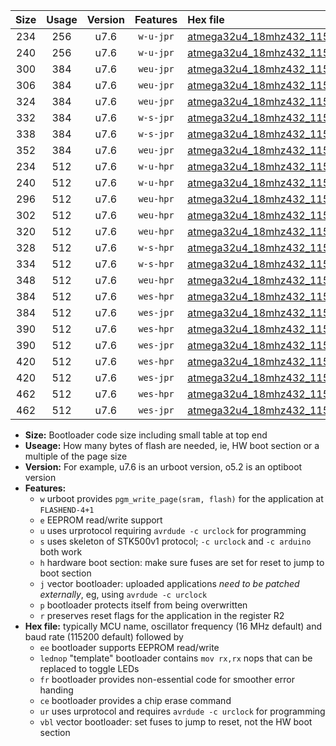 |Size|Usage|Version|Features|Hex file|
|:-:|:-:|:-:|:-:|:--|
|234|256|u7.6|`w-u-jpr`|[atmega32u4_18mhz432_115200bps_ur_vbl.hex](https://raw.githubusercontent.com/stefanrueger/urboot/main/atmega32u4_18mhz432_115200bps_ur_vbl.hex)|
|240|256|u7.6|`w-u-jpr`|[atmega32u4_18mhz432_115200bps_lednop_ur_vbl.hex](https://raw.githubusercontent.com/stefanrueger/urboot/main/atmega32u4_18mhz432_115200bps_lednop_ur_vbl.hex)|
|300|384|u7.6|`weu-jpr`|[atmega32u4_18mhz432_115200bps_ee_ur_vbl.hex](https://raw.githubusercontent.com/stefanrueger/urboot/main/atmega32u4_18mhz432_115200bps_ee_ur_vbl.hex)|
|306|384|u7.6|`weu-jpr`|[atmega32u4_18mhz432_115200bps_ee_lednop_ur_vbl.hex](https://raw.githubusercontent.com/stefanrueger/urboot/main/atmega32u4_18mhz432_115200bps_ee_lednop_ur_vbl.hex)|
|324|384|u7.6|`weu-jpr`|[atmega32u4_18mhz432_115200bps_ee_lednop_fr_ur_vbl.hex](https://raw.githubusercontent.com/stefanrueger/urboot/main/atmega32u4_18mhz432_115200bps_ee_lednop_fr_ur_vbl.hex)|
|332|384|u7.6|`w-s-jpr`|[atmega32u4_18mhz432_115200bps_vbl.hex](https://raw.githubusercontent.com/stefanrueger/urboot/main/atmega32u4_18mhz432_115200bps_vbl.hex)|
|338|384|u7.6|`w-s-jpr`|[atmega32u4_18mhz432_115200bps_lednop_vbl.hex](https://raw.githubusercontent.com/stefanrueger/urboot/main/atmega32u4_18mhz432_115200bps_lednop_vbl.hex)|
|352|384|u7.6|`weu-jpr`|[atmega32u4_18mhz432_115200bps_ee_lednop_fr_ce_ur_vbl.hex](https://raw.githubusercontent.com/stefanrueger/urboot/main/atmega32u4_18mhz432_115200bps_ee_lednop_fr_ce_ur_vbl.hex)|
|234|512|u7.6|`w-u-hpr`|[atmega32u4_18mhz432_115200bps_ur.hex](https://raw.githubusercontent.com/stefanrueger/urboot/main/atmega32u4_18mhz432_115200bps_ur.hex)|
|240|512|u7.6|`w-u-hpr`|[atmega32u4_18mhz432_115200bps_lednop_ur.hex](https://raw.githubusercontent.com/stefanrueger/urboot/main/atmega32u4_18mhz432_115200bps_lednop_ur.hex)|
|296|512|u7.6|`weu-hpr`|[atmega32u4_18mhz432_115200bps_ee_ur.hex](https://raw.githubusercontent.com/stefanrueger/urboot/main/atmega32u4_18mhz432_115200bps_ee_ur.hex)|
|302|512|u7.6|`weu-hpr`|[atmega32u4_18mhz432_115200bps_ee_lednop_ur.hex](https://raw.githubusercontent.com/stefanrueger/urboot/main/atmega32u4_18mhz432_115200bps_ee_lednop_ur.hex)|
|320|512|u7.6|`weu-hpr`|[atmega32u4_18mhz432_115200bps_ee_lednop_fr_ur.hex](https://raw.githubusercontent.com/stefanrueger/urboot/main/atmega32u4_18mhz432_115200bps_ee_lednop_fr_ur.hex)|
|328|512|u7.6|`w-s-hpr`|[atmega32u4_18mhz432_115200bps.hex](https://raw.githubusercontent.com/stefanrueger/urboot/main/atmega32u4_18mhz432_115200bps.hex)|
|334|512|u7.6|`w-s-hpr`|[atmega32u4_18mhz432_115200bps_lednop.hex](https://raw.githubusercontent.com/stefanrueger/urboot/main/atmega32u4_18mhz432_115200bps_lednop.hex)|
|348|512|u7.6|`weu-hpr`|[atmega32u4_18mhz432_115200bps_ee_lednop_fr_ce_ur.hex](https://raw.githubusercontent.com/stefanrueger/urboot/main/atmega32u4_18mhz432_115200bps_ee_lednop_fr_ce_ur.hex)|
|384|512|u7.6|`wes-hpr`|[atmega32u4_18mhz432_115200bps_ee.hex](https://raw.githubusercontent.com/stefanrueger/urboot/main/atmega32u4_18mhz432_115200bps_ee.hex)|
|384|512|u7.6|`wes-jpr`|[atmega32u4_18mhz432_115200bps_ee_vbl.hex](https://raw.githubusercontent.com/stefanrueger/urboot/main/atmega32u4_18mhz432_115200bps_ee_vbl.hex)|
|390|512|u7.6|`wes-hpr`|[atmega32u4_18mhz432_115200bps_ee_lednop.hex](https://raw.githubusercontent.com/stefanrueger/urboot/main/atmega32u4_18mhz432_115200bps_ee_lednop.hex)|
|390|512|u7.6|`wes-jpr`|[atmega32u4_18mhz432_115200bps_ee_lednop_vbl.hex](https://raw.githubusercontent.com/stefanrueger/urboot/main/atmega32u4_18mhz432_115200bps_ee_lednop_vbl.hex)|
|420|512|u7.6|`wes-hpr`|[atmega32u4_18mhz432_115200bps_ee_lednop_fr.hex](https://raw.githubusercontent.com/stefanrueger/urboot/main/atmega32u4_18mhz432_115200bps_ee_lednop_fr.hex)|
|420|512|u7.6|`wes-jpr`|[atmega32u4_18mhz432_115200bps_ee_lednop_fr_vbl.hex](https://raw.githubusercontent.com/stefanrueger/urboot/main/atmega32u4_18mhz432_115200bps_ee_lednop_fr_vbl.hex)|
|462|512|u7.6|`wes-hpr`|[atmega32u4_18mhz432_115200bps_ee_lednop_fr_ce.hex](https://raw.githubusercontent.com/stefanrueger/urboot/main/atmega32u4_18mhz432_115200bps_ee_lednop_fr_ce.hex)|
|462|512|u7.6|`wes-jpr`|[atmega32u4_18mhz432_115200bps_ee_lednop_fr_ce_vbl.hex](https://raw.githubusercontent.com/stefanrueger/urboot/main/atmega32u4_18mhz432_115200bps_ee_lednop_fr_ce_vbl.hex)|

- **Size:** Bootloader code size including small table at top end
- **Useage:** How many bytes of flash are needed, ie, HW boot section or a multiple of the page size
- **Version:** For example, u7.6 is an urboot version, o5.2 is an optiboot version
- **Features:**
  + `w` urboot provides `pgm_write_page(sram, flash)` for the application at `FLASHEND-4+1`
  + `e` EEPROM read/write support
  + `u` uses urprotocol requiring `avrdude -c urclock` for programming
  + `s` uses skeleton of STK500v1 protocol; `-c urclock` and `-c arduino` both work
  + `h` hardware boot section: make sure fuses are set for reset to jump to boot section
  + `j` vector bootloader: uploaded applications *need to be patched externally*, eg, using `avrdude -c urclock`
  + `p` bootloader protects itself from being overwritten
  + `r` preserves reset flags for the application in the register R2
- **Hex file:** typically MCU name, oscillator frequency (16 MHz default) and baud rate (115200 default) followed by
  + `ee` bootloader supports EEPROM read/write
  + `lednop` "template" bootloader contains `mov rx,rx` nops that can be replaced to toggle LEDs
  + `fr` bootloader provides non-essential code for smoother error handing
  + `ce` bootloader provides a chip erase command
  + `ur` uses urprotocol and requires `avrdude -c urclock` for programming
  + `vbl` vector bootloader: set fuses to jump to reset, not the HW boot section
